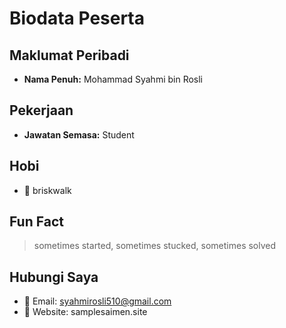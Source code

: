 # Biodata Peserta

## Maklumat Peribadi

- **Nama Penuh:** Mohammad Syahmi bin Rosli

## Pekerjaan

- **Jawatan Semasa:** Student

## Hobi

- 🎯 briskwalk

## Fun Fact

> sometimes started, sometimes stucked, sometimes solved

## Hubungi Saya

- 📧 Email: syahmirosli510@gmail.com
- 🔗 Website: samplesaimen.site
